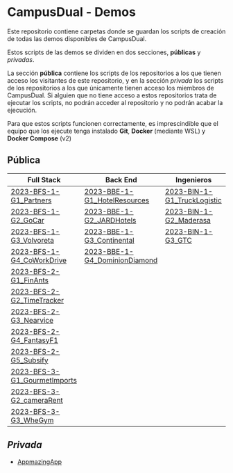 # CampusDual - Demos
Este repositorio contiene carpetas donde se guardan los scripts de creación de todas las demos disponibles de CampusDual.

Estos scripts de las demos se dividen en dos secciones, **públicas** y *privadas*.

La sección **pública** contiene los scripts de los repositorios a los que tienen acceso los visitantes de este repositorio, y en la sección *privada* los scripts de los repositorios a los que únicamente tienen acceso los miembros de CampusDual. Si alguien que no tiene acceso a estos repositorios trata de ejecutar los scripts, no podrán acceder al repositorio y no podrán acabar la ejecución.

Para que estos scripts funcionen correctamente, es imprescindible que el equipo que los ejecute tenga instalado **Git**, **Docker** (mediante WSL) y **Docker Compose** (v2)

## Pública

| Full Stack                                                      | Back End                                                                | Ingenieros                                                          |
|-----------------------------------------------------------------|-------------------------------------------------------------------------|---------------------------------------------------------------------|
| [2023-BFS-1-G1_Partners](./public/2023-BFS-1-G1_Partners)       | [2023-BBE-1-G1_HotelResources](./public/2023-BBE-1-G1_HotelResources)   | [2023-BIN-1-G1_TruckLogistic](./public/2023-BIN-1-G1_TruckLogistic) |
| [2023-BFS-1-G2_GoCar](./public/2023-BFS-1-G2_GoCar)             | [2023-BBE-1-G2_JARDHotels](./public/2023-BBE-1-G2_JARDHotels)           | [2023-BIN-1-G2_Maderasa](./public/2023-BIN-1-G2_Maderasa)           |
| [2023-BFS-1-G3_Volvoreta](./public/2023-BFS-1-G3_Volvoreta)     | [2023-BBE-1-G3_Continental](./public/2023-BBE-1-G3_Continental)         | [2023-BIN-1-G3_GTC](./public/2023-BIN-1-G3_GTC)                     |
| [2023-BFS-1-G4_CoWorkDrive](./public/2023-BFS-1-G4_CoWorkDrive) | [2023-BBE-1-G4_DominionDiamond](./public/2023-BBE-1-G4_DominionDiamond) |                                                                     |
| [2023-BFS-2-G1_FinAnts](./public/2023-BFS-2-G1_FinAnts)         |                                                                         |                                                                     |
| [2023-BFS-2-G2_TimeTracker](./public/2023-BFS-2-G2_TimeTracker) |                                                                         |                                                                     |
| [2023-BFS-2-G3_Nearvice](./public/2023-BFS-2-G3_Nearvice)       |                                                                         |                                                                     |
| [2023-BFS-2-G4_FantasyF1](./public/2023-BFS-2-G4_FantasyF1)     |                                                                         |                                                                     |
| [2023-BFS-2-G5_Subsify](./public/2023-BFS-2-G5_Subsify)     |                                                                         |                                                                     |
| [2023-BFS-3-G1_GourmetImports](./public/2023-BFS-3-G1_GourmetImports)     |                                                                         |                                                                     |
| [2023-BFS-3-G2_cameraRent](./public/2023-BFS-3-G2_cameraRent)     |                                                                         |                                                                     |
| [2023-BFS-3-G3_WheGym](./public/2023-BFS-3-G3_WheGym)     |                                                                         |                                                                     |

## *Privada*
* [AppmazingApp](./private/appmazing-app)
